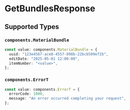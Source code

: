 # GetBundlesResponse


## Supported Types

### `components.MaterialBundle`

```typescript
const value: components.MaterialBundle = {
  uuid: "123e4567-ace8-4557-898b-22bcb509ef2b",
  editDate: "2025-05-01 12:00:00",
  itemNumber: "<value>",
};
```

### `components.ErrorT`

```typescript
const value: components.ErrorT = {
  errorCode: 1000,
  message: "An error occurred completing your request",
};
```

